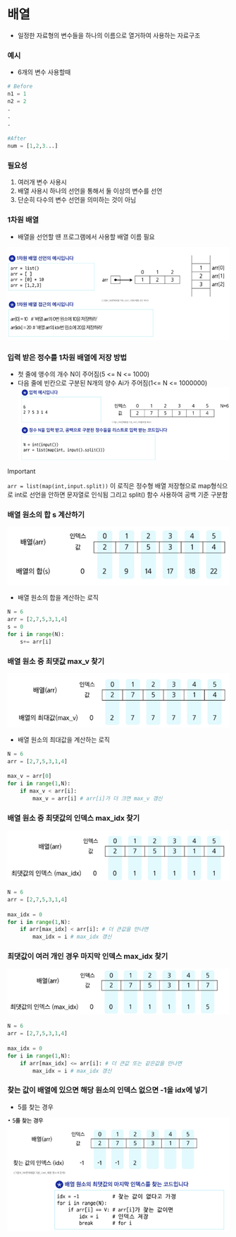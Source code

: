 # 배열

- 일정한 자료형의 변수들을 하나의 이름으로 열거하여 사용하는 자료구조

### 예시
- 6개의 변수 사용할때

```python
# Before
n1 = 1
n2 = 2
.
.
.

#After
num = [1,2,3...]
```

### 필요성

1. 여러개 변수 사용시
2. 배열 사용시 하나의 선언을 통해서 둘 이상의 변수를 선언
3. 단순히 다수의 변수 선언을 의미하는 것이 아님

### 1차원 배열
- 배열을 선언할 떈 프로그램에서 사용할 배열 이름 필요

![img_8.png](img_8.png)

### 입력 받은 정수를 1차원 배열에 저장 방법
- 첫 줄에 앵수의 개수 N이 주어짐(5 <= N <= 1000)
- 다음 줄에 빈칸으로 구분된 N개의 양수 Ai가 주어짐(1<= N <= 1000000)
![img_9.png](img_9.png)
  
> [!IMPORTANT]
> `arr = list(map(int,input.split))` 이 로직은 정수형 배열 저장형으로 map형식으로 int로 선언을 안하면 문자열로 인식됨 
> 그리고 split() 함수 사용하여 공백 기준 구분함


### 배열 원소의 합 s 계산하기
![img_10.png](img_10.png)

- 배열 원소의 합을 계산하는 로직

```python
N = 6
arr = [2,7,5,3,1,4]
s = 0
for i in range(N):
    s+= arr[i]
```

### 배열 원소 중 최댓값 max_v 찾기

![img_11.png](img_11.png)

- 배열 원소의 최대값을 계산하는 로직

```python
N = 6
arr = [2,7,5,3,1,4]

max_v = arr[0]
for i in range(1,N):
    if max_v < arr[i]:
        max_v = arr[i] # arr[i]가 더 크면 max_v 갱신
```

### 배열 원소 중 최댓값의 인덱스 max_idx 찾기
![img_12.png](img_12.png)

```python
N = 6
arr = [2,7,5,3,1,4]

max_idx = 0
for i in range(1,N):
    if arr[max_idx] < arr[i]: # 더 큰값을 만나면
        max_idx = i # max_idx 갱신
```

### 최댓값이 여러 개인 경우 마지막 인덱스 max_idx 찾기
![img_13.png](img_13.png)

```python
N = 6
arr = [2,7,5,3,1,4]

max_idx = 0
for i in range(1,N):
    if arr[max_idx] <= arr[i]: # 더 큰값 또는 같은값을 만나면
        max_idx = i # max_idx 갱신
```

### 찾는 값이 배열에 있으면 해당 원소의 인덱스 없으면 -1을 idx에 넣기
- 5를 찾는 경우

![img_14.png](img_14.png)